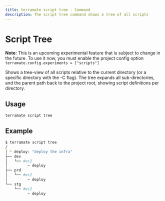 ```yaml
---
title: terramate script tree - Command
description: The script tree command shows a tree of all scripts
---
```


# Script Tree

**Note:** This is an upcoming experimental feature that is subject to change in the future. To use it now, you must enable the project config option `terramate.config.experiments = ["scripts"]`

Shows a tree-view of all scripts relative to the current directory (or a specific directory with the -C flag). The tree expands all sub-directories, and the parent path back to the project root, showing script definitions per directory.

## Usage

`terramate script tree`

## Example

```bash
$ terramate script tree
/
│ * deploy: "deploy the infra"
├── dev
│   └── #ec2
│         ~ deploy
├── prd
│   └── #ec2
│         ~ deploy
└── stg
    └── #ec2
          ~ deploy
```
